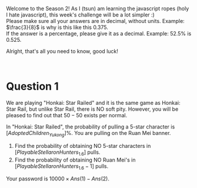 Welcome to the Season 2! As I (tsun) am learning the javascript ropes (holy I hate javascript), this week's challenge will be a lot simpler :)<br>
Please make sure all your answers are in decimal, without units. Example: $\frac{3}{8}$ is why is this like this $0.375$.<br>
If the answer is a percentage, please give it as a decimal. Example: $52.5\%$ is $0.525$.

Alright, that's all you need to know, good luck!

<br>

# Question 1

We are playing "Honkai: Star Railed" and it is the same game as Honkai: Star Rail, but unlike Star Rail, there is NO soft pity. However, you will be pleased to find out that $50 - 50$ exists per normal.

In "Honkai: Star Railed", the probability of pulling a 5-star character is $[AdoptedChildren_{Yukong}]\%$. You are pulling on the Ruan Mei banner.

1.  Find the probability of obtaining NO 5-star characters in $[PlayableStellaronHunters_{1.6}]$ pulls.
2.  Find the probability of obtaining NO Ruan Mei's in $[PlayableStellaronHunters_{1.6} - 1]$ pulls.

Your password is $10000 \times Ans(1) - Ans(2)$.
